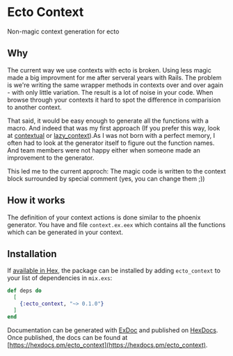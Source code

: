 # Ecto Context

Non-magic context generation for ecto

## Why

The current way we use contexts with ecto is broken. Using less magic made a big
improvment for me after serveral years with Rails. The problem is we're writing
the same wrapper methods in contexts over and over again - with only little variation.
The result is a lot of noise in your code. When browse through your contexts it
hard to spot the difference in comparision to another context.

That said, it would be easy enough to generate all the functions with a macro.
And indeed that was my first approach (If you prefer this way, look at
[contextual]() or [lazy_context]()).As I was not born with a perfect memory,
I often had to look at the generator itself to figure out the function names.
And team members were not happy either when someone made an improvement to the
generator.

This led me to the current approch: The magic code is written to the context block
surrounded by special comment (yes, you can change them ;))

## How it works

The definition of your context actions is done similar to the phoenix generator.
You have and file `context.ex.eex` which contains all the functions which can
be generated in your context.



## Installation

If [available in Hex](https://hex.pm/docs/publish), the package can be installed
by adding `ecto_context` to your list of dependencies in `mix.exs`:

```elixir
def deps do
  [
    {:ecto_context, "~> 0.1.0"}
  ]
end
```

Documentation can be generated with [ExDoc](https://github.com/elixir-lang/ex_doc)
and published on [HexDocs](https://hexdocs.pm). Once published, the docs can
be found at [https://hexdocs.pm/ecto_context](https://hexdocs.pm/ecto_context).

